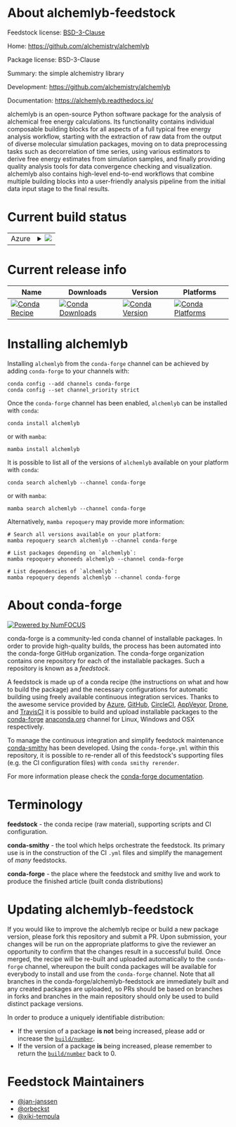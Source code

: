 About alchemlyb-feedstock
=========================

Feedstock license: [BSD-3-Clause](https://github.com/conda-forge/alchemlyb-feedstock/blob/main/LICENSE.txt)

Home: https://github.com/alchemistry/alchemlyb

Package license: BSD-3-Clause

Summary: the simple alchemistry library

Development: https://github.com/alchemistry/alchemlyb

Documentation: https://alchemlyb.readthedocs.io/

alchemlyb is an open-source Python software package for
the analysis of alchemical free energy calculations. Its
functionality contains individual composable building
blocks for all aspects of a full typical free energy
analysis workflow, starting with the extraction of raw
data from the output of diverse molecular simulation
packages, moving on to data preprocessing tasks such as
decorrelation of time series, using various estimators to
derive free energy estimates from simulation samples, and
finally providing quality analysis tools for data
convergence checking and visualization. alchemlyb also
contains high-level end-to-end workflows that combine
multiple building blocks into a user-friendly analysis
pipeline from the initial data input stage to the final
results.


Current build status
====================


<table>
    
  <tr>
    <td>Azure</td>
    <td>
      <details>
        <summary>
          <a href="https://dev.azure.com/conda-forge/feedstock-builds/_build/latest?definitionId=16170&branchName=main">
            <img src="https://dev.azure.com/conda-forge/feedstock-builds/_apis/build/status/alchemlyb-feedstock?branchName=main">
          </a>
        </summary>
        <table>
          <thead><tr><th>Variant</th><th>Status</th></tr></thead>
          <tbody><tr>
              <td>linux_64_acceleratorcorepython3.10.____cpython</td>
              <td>
                <a href="https://dev.azure.com/conda-forge/feedstock-builds/_build/latest?definitionId=16170&branchName=main">
                  <img src="https://dev.azure.com/conda-forge/feedstock-builds/_apis/build/status/alchemlyb-feedstock?branchName=main&jobName=linux&configuration=linux%20linux_64_acceleratorcorepython3.10.____cpython" alt="variant">
                </a>
              </td>
            </tr><tr>
              <td>linux_64_acceleratorcorepython3.11.____cpython</td>
              <td>
                <a href="https://dev.azure.com/conda-forge/feedstock-builds/_build/latest?definitionId=16170&branchName=main">
                  <img src="https://dev.azure.com/conda-forge/feedstock-builds/_apis/build/status/alchemlyb-feedstock?branchName=main&jobName=linux&configuration=linux%20linux_64_acceleratorcorepython3.11.____cpython" alt="variant">
                </a>
              </td>
            </tr><tr>
              <td>linux_64_acceleratorcorepython3.12.____cpython</td>
              <td>
                <a href="https://dev.azure.com/conda-forge/feedstock-builds/_build/latest?definitionId=16170&branchName=main">
                  <img src="https://dev.azure.com/conda-forge/feedstock-builds/_apis/build/status/alchemlyb-feedstock?branchName=main&jobName=linux&configuration=linux%20linux_64_acceleratorcorepython3.12.____cpython" alt="variant">
                </a>
              </td>
            </tr><tr>
              <td>linux_64_acceleratorcorepython3.13.____cp313</td>
              <td>
                <a href="https://dev.azure.com/conda-forge/feedstock-builds/_build/latest?definitionId=16170&branchName=main">
                  <img src="https://dev.azure.com/conda-forge/feedstock-builds/_apis/build/status/alchemlyb-feedstock?branchName=main&jobName=linux&configuration=linux%20linux_64_acceleratorcorepython3.13.____cp313" alt="variant">
                </a>
              </td>
            </tr><tr>
              <td>linux_64_acceleratorjaxpython3.10.____cpython</td>
              <td>
                <a href="https://dev.azure.com/conda-forge/feedstock-builds/_build/latest?definitionId=16170&branchName=main">
                  <img src="https://dev.azure.com/conda-forge/feedstock-builds/_apis/build/status/alchemlyb-feedstock?branchName=main&jobName=linux&configuration=linux%20linux_64_acceleratorjaxpython3.10.____cpython" alt="variant">
                </a>
              </td>
            </tr><tr>
              <td>linux_64_acceleratorjaxpython3.11.____cpython</td>
              <td>
                <a href="https://dev.azure.com/conda-forge/feedstock-builds/_build/latest?definitionId=16170&branchName=main">
                  <img src="https://dev.azure.com/conda-forge/feedstock-builds/_apis/build/status/alchemlyb-feedstock?branchName=main&jobName=linux&configuration=linux%20linux_64_acceleratorjaxpython3.11.____cpython" alt="variant">
                </a>
              </td>
            </tr><tr>
              <td>linux_64_acceleratorjaxpython3.12.____cpython</td>
              <td>
                <a href="https://dev.azure.com/conda-forge/feedstock-builds/_build/latest?definitionId=16170&branchName=main">
                  <img src="https://dev.azure.com/conda-forge/feedstock-builds/_apis/build/status/alchemlyb-feedstock?branchName=main&jobName=linux&configuration=linux%20linux_64_acceleratorjaxpython3.12.____cpython" alt="variant">
                </a>
              </td>
            </tr><tr>
              <td>linux_64_acceleratorjaxpython3.13.____cp313</td>
              <td>
                <a href="https://dev.azure.com/conda-forge/feedstock-builds/_build/latest?definitionId=16170&branchName=main">
                  <img src="https://dev.azure.com/conda-forge/feedstock-builds/_apis/build/status/alchemlyb-feedstock?branchName=main&jobName=linux&configuration=linux%20linux_64_acceleratorjaxpython3.13.____cp313" alt="variant">
                </a>
              </td>
            </tr><tr>
              <td>osx_64_acceleratorcorepython3.10.____cpython</td>
              <td>
                <a href="https://dev.azure.com/conda-forge/feedstock-builds/_build/latest?definitionId=16170&branchName=main">
                  <img src="https://dev.azure.com/conda-forge/feedstock-builds/_apis/build/status/alchemlyb-feedstock?branchName=main&jobName=osx&configuration=osx%20osx_64_acceleratorcorepython3.10.____cpython" alt="variant">
                </a>
              </td>
            </tr><tr>
              <td>osx_64_acceleratorcorepython3.11.____cpython</td>
              <td>
                <a href="https://dev.azure.com/conda-forge/feedstock-builds/_build/latest?definitionId=16170&branchName=main">
                  <img src="https://dev.azure.com/conda-forge/feedstock-builds/_apis/build/status/alchemlyb-feedstock?branchName=main&jobName=osx&configuration=osx%20osx_64_acceleratorcorepython3.11.____cpython" alt="variant">
                </a>
              </td>
            </tr><tr>
              <td>osx_64_acceleratorcorepython3.12.____cpython</td>
              <td>
                <a href="https://dev.azure.com/conda-forge/feedstock-builds/_build/latest?definitionId=16170&branchName=main">
                  <img src="https://dev.azure.com/conda-forge/feedstock-builds/_apis/build/status/alchemlyb-feedstock?branchName=main&jobName=osx&configuration=osx%20osx_64_acceleratorcorepython3.12.____cpython" alt="variant">
                </a>
              </td>
            </tr><tr>
              <td>osx_64_acceleratorcorepython3.13.____cp313</td>
              <td>
                <a href="https://dev.azure.com/conda-forge/feedstock-builds/_build/latest?definitionId=16170&branchName=main">
                  <img src="https://dev.azure.com/conda-forge/feedstock-builds/_apis/build/status/alchemlyb-feedstock?branchName=main&jobName=osx&configuration=osx%20osx_64_acceleratorcorepython3.13.____cp313" alt="variant">
                </a>
              </td>
            </tr><tr>
              <td>osx_64_acceleratorjaxpython3.10.____cpython</td>
              <td>
                <a href="https://dev.azure.com/conda-forge/feedstock-builds/_build/latest?definitionId=16170&branchName=main">
                  <img src="https://dev.azure.com/conda-forge/feedstock-builds/_apis/build/status/alchemlyb-feedstock?branchName=main&jobName=osx&configuration=osx%20osx_64_acceleratorjaxpython3.10.____cpython" alt="variant">
                </a>
              </td>
            </tr><tr>
              <td>osx_64_acceleratorjaxpython3.11.____cpython</td>
              <td>
                <a href="https://dev.azure.com/conda-forge/feedstock-builds/_build/latest?definitionId=16170&branchName=main">
                  <img src="https://dev.azure.com/conda-forge/feedstock-builds/_apis/build/status/alchemlyb-feedstock?branchName=main&jobName=osx&configuration=osx%20osx_64_acceleratorjaxpython3.11.____cpython" alt="variant">
                </a>
              </td>
            </tr><tr>
              <td>osx_64_acceleratorjaxpython3.12.____cpython</td>
              <td>
                <a href="https://dev.azure.com/conda-forge/feedstock-builds/_build/latest?definitionId=16170&branchName=main">
                  <img src="https://dev.azure.com/conda-forge/feedstock-builds/_apis/build/status/alchemlyb-feedstock?branchName=main&jobName=osx&configuration=osx%20osx_64_acceleratorjaxpython3.12.____cpython" alt="variant">
                </a>
              </td>
            </tr><tr>
              <td>osx_64_acceleratorjaxpython3.13.____cp313</td>
              <td>
                <a href="https://dev.azure.com/conda-forge/feedstock-builds/_build/latest?definitionId=16170&branchName=main">
                  <img src="https://dev.azure.com/conda-forge/feedstock-builds/_apis/build/status/alchemlyb-feedstock?branchName=main&jobName=osx&configuration=osx%20osx_64_acceleratorjaxpython3.13.____cp313" alt="variant">
                </a>
              </td>
            </tr><tr>
              <td>win_64_acceleratorcorepython3.10.____cpython</td>
              <td>
                <a href="https://dev.azure.com/conda-forge/feedstock-builds/_build/latest?definitionId=16170&branchName=main">
                  <img src="https://dev.azure.com/conda-forge/feedstock-builds/_apis/build/status/alchemlyb-feedstock?branchName=main&jobName=win&configuration=win%20win_64_acceleratorcorepython3.10.____cpython" alt="variant">
                </a>
              </td>
            </tr><tr>
              <td>win_64_acceleratorcorepython3.11.____cpython</td>
              <td>
                <a href="https://dev.azure.com/conda-forge/feedstock-builds/_build/latest?definitionId=16170&branchName=main">
                  <img src="https://dev.azure.com/conda-forge/feedstock-builds/_apis/build/status/alchemlyb-feedstock?branchName=main&jobName=win&configuration=win%20win_64_acceleratorcorepython3.11.____cpython" alt="variant">
                </a>
              </td>
            </tr><tr>
              <td>win_64_acceleratorcorepython3.12.____cpython</td>
              <td>
                <a href="https://dev.azure.com/conda-forge/feedstock-builds/_build/latest?definitionId=16170&branchName=main">
                  <img src="https://dev.azure.com/conda-forge/feedstock-builds/_apis/build/status/alchemlyb-feedstock?branchName=main&jobName=win&configuration=win%20win_64_acceleratorcorepython3.12.____cpython" alt="variant">
                </a>
              </td>
            </tr><tr>
              <td>win_64_acceleratorcorepython3.13.____cp313</td>
              <td>
                <a href="https://dev.azure.com/conda-forge/feedstock-builds/_build/latest?definitionId=16170&branchName=main">
                  <img src="https://dev.azure.com/conda-forge/feedstock-builds/_apis/build/status/alchemlyb-feedstock?branchName=main&jobName=win&configuration=win%20win_64_acceleratorcorepython3.13.____cp313" alt="variant">
                </a>
              </td>
            </tr><tr>
              <td>win_64_acceleratorjaxpython3.10.____cpython</td>
              <td>
                <a href="https://dev.azure.com/conda-forge/feedstock-builds/_build/latest?definitionId=16170&branchName=main">
                  <img src="https://dev.azure.com/conda-forge/feedstock-builds/_apis/build/status/alchemlyb-feedstock?branchName=main&jobName=win&configuration=win%20win_64_acceleratorjaxpython3.10.____cpython" alt="variant">
                </a>
              </td>
            </tr><tr>
              <td>win_64_acceleratorjaxpython3.11.____cpython</td>
              <td>
                <a href="https://dev.azure.com/conda-forge/feedstock-builds/_build/latest?definitionId=16170&branchName=main">
                  <img src="https://dev.azure.com/conda-forge/feedstock-builds/_apis/build/status/alchemlyb-feedstock?branchName=main&jobName=win&configuration=win%20win_64_acceleratorjaxpython3.11.____cpython" alt="variant">
                </a>
              </td>
            </tr><tr>
              <td>win_64_acceleratorjaxpython3.12.____cpython</td>
              <td>
                <a href="https://dev.azure.com/conda-forge/feedstock-builds/_build/latest?definitionId=16170&branchName=main">
                  <img src="https://dev.azure.com/conda-forge/feedstock-builds/_apis/build/status/alchemlyb-feedstock?branchName=main&jobName=win&configuration=win%20win_64_acceleratorjaxpython3.12.____cpython" alt="variant">
                </a>
              </td>
            </tr><tr>
              <td>win_64_acceleratorjaxpython3.13.____cp313</td>
              <td>
                <a href="https://dev.azure.com/conda-forge/feedstock-builds/_build/latest?definitionId=16170&branchName=main">
                  <img src="https://dev.azure.com/conda-forge/feedstock-builds/_apis/build/status/alchemlyb-feedstock?branchName=main&jobName=win&configuration=win%20win_64_acceleratorjaxpython3.13.____cp313" alt="variant">
                </a>
              </td>
            </tr>
          </tbody>
        </table>
      </details>
    </td>
  </tr>
</table>

Current release info
====================

| Name | Downloads | Version | Platforms |
| --- | --- | --- | --- |
| [![Conda Recipe](https://img.shields.io/badge/recipe-alchemlyb-green.svg)](https://anaconda.org/conda-forge/alchemlyb) | [![Conda Downloads](https://img.shields.io/conda/dn/conda-forge/alchemlyb.svg)](https://anaconda.org/conda-forge/alchemlyb) | [![Conda Version](https://img.shields.io/conda/vn/conda-forge/alchemlyb.svg)](https://anaconda.org/conda-forge/alchemlyb) | [![Conda Platforms](https://img.shields.io/conda/pn/conda-forge/alchemlyb.svg)](https://anaconda.org/conda-forge/alchemlyb) |

Installing alchemlyb
====================

Installing `alchemlyb` from the `conda-forge` channel can be achieved by adding `conda-forge` to your channels with:

```
conda config --add channels conda-forge
conda config --set channel_priority strict
```

Once the `conda-forge` channel has been enabled, `alchemlyb` can be installed with `conda`:

```
conda install alchemlyb
```

or with `mamba`:

```
mamba install alchemlyb
```

It is possible to list all of the versions of `alchemlyb` available on your platform with `conda`:

```
conda search alchemlyb --channel conda-forge
```

or with `mamba`:

```
mamba search alchemlyb --channel conda-forge
```

Alternatively, `mamba repoquery` may provide more information:

```
# Search all versions available on your platform:
mamba repoquery search alchemlyb --channel conda-forge

# List packages depending on `alchemlyb`:
mamba repoquery whoneeds alchemlyb --channel conda-forge

# List dependencies of `alchemlyb`:
mamba repoquery depends alchemlyb --channel conda-forge
```


About conda-forge
=================

[![Powered by
NumFOCUS](https://img.shields.io/badge/powered%20by-NumFOCUS-orange.svg?style=flat&colorA=E1523D&colorB=007D8A)](https://numfocus.org)

conda-forge is a community-led conda channel of installable packages.
In order to provide high-quality builds, the process has been automated into the
conda-forge GitHub organization. The conda-forge organization contains one repository
for each of the installable packages. Such a repository is known as a *feedstock*.

A feedstock is made up of a conda recipe (the instructions on what and how to build
the package) and the necessary configurations for automatic building using freely
available continuous integration services. Thanks to the awesome service provided by
[Azure](https://azure.microsoft.com/en-us/services/devops/), [GitHub](https://github.com/),
[CircleCI](https://circleci.com/), [AppVeyor](https://www.appveyor.com/),
[Drone](https://cloud.drone.io/welcome), and [TravisCI](https://travis-ci.com/)
it is possible to build and upload installable packages to the
[conda-forge](https://anaconda.org/conda-forge) [anaconda.org](https://anaconda.org/)
channel for Linux, Windows and OSX respectively.

To manage the continuous integration and simplify feedstock maintenance
[conda-smithy](https://github.com/conda-forge/conda-smithy) has been developed.
Using the ``conda-forge.yml`` within this repository, it is possible to re-render all of
this feedstock's supporting files (e.g. the CI configuration files) with ``conda smithy rerender``.

For more information please check the [conda-forge documentation](https://conda-forge.org/docs/).

Terminology
===========

**feedstock** - the conda recipe (raw material), supporting scripts and CI configuration.

**conda-smithy** - the tool which helps orchestrate the feedstock.
                   Its primary use is in the construction of the CI ``.yml`` files
                   and simplify the management of *many* feedstocks.

**conda-forge** - the place where the feedstock and smithy live and work to
                  produce the finished article (built conda distributions)


Updating alchemlyb-feedstock
============================

If you would like to improve the alchemlyb recipe or build a new
package version, please fork this repository and submit a PR. Upon submission,
your changes will be run on the appropriate platforms to give the reviewer an
opportunity to confirm that the changes result in a successful build. Once
merged, the recipe will be re-built and uploaded automatically to the
`conda-forge` channel, whereupon the built conda packages will be available for
everybody to install and use from the `conda-forge` channel.
Note that all branches in the conda-forge/alchemlyb-feedstock are
immediately built and any created packages are uploaded, so PRs should be based
on branches in forks and branches in the main repository should only be used to
build distinct package versions.

In order to produce a uniquely identifiable distribution:
 * If the version of a package **is not** being increased, please add or increase
   the [``build/number``](https://docs.conda.io/projects/conda-build/en/latest/resources/define-metadata.html#build-number-and-string).
 * If the version of a package **is** being increased, please remember to return
   the [``build/number``](https://docs.conda.io/projects/conda-build/en/latest/resources/define-metadata.html#build-number-and-string)
   back to 0.

Feedstock Maintainers
=====================

* [@jan-janssen](https://github.com/jan-janssen/)
* [@orbeckst](https://github.com/orbeckst/)
* [@xiki-tempula](https://github.com/xiki-tempula/)

